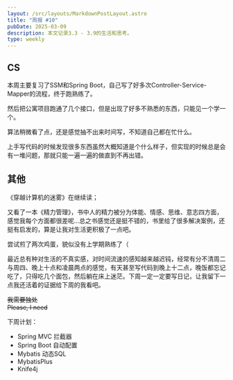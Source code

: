 ```yaml
---
layout: /src/layouts/MarkdownPostLayout.astro
title: "周报 #10"
pubDate: 2025-03-09
description: 本文记录3.3 - 3.9的生活和思考。
type: weekly
---
```

## CS  
本周主要复习了SSM和Spring Boot，自己写了好多次Controller-Service-Mapper的流程，终于跑熟练了。  

然后把公寓项目跑通了几个接口，但是出现了好多不熟悉的东西，只能见一个学一个。  

算法稍微看了点，还是感觉抽不出来时间写，不知道自己都在忙什么。  

上手写代码的时候发现很多东西虽然大概知道是个什么样子，但实现的时候总是会有一堆问题，那就只能一遍一遍的做直到不再出错。  

## 其他  
《穿越计算机的迷雾》在继续读；  

又看了一本《精力管理》，书中人的精力被分为体能、情感、思维、意志四方面，感觉我每个方面都很差呢...总之书感觉还是挺不错的，书里给了很多解决案例，还挺有启发的，算是让我对生活更积极了一点吧。  

尝试煎了两次鸡蛋，貌似没有上学期熟练了（  

最近总有种对生活的不真实感，对时间流速的感知越来越迟钝，经常有分不清周二与周四、晚上十点和凌晨两点的感觉，有天甚至写代码到晚上十二点，晚饭都忘记吃了，只得吃几个面包，然后躺在床上迷茫。下周一定一定要写日记，让我留下一点我还活着的证据给下周的我看吧。  

~~我需要独处~~  
~~Please, I need~~  

下周计划：  
- Spring MVC 拦截器  
- Spring Boot 自动配置  
- Mybatis 动态SQL  
- MybatisPlus  
- Knife4j